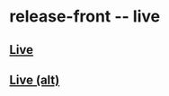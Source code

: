 # release-front -- live
## [Live](https://releases.nabijaczleweli.xyz)
## [Live (alt)](https://cdn.rawgit.com/nabijaczleweli/release-front/gh-pages/index.html)

